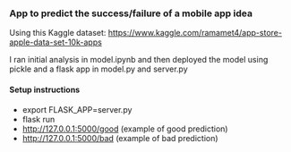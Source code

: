 ### App to predict the success/failure of a mobile app idea

Using this Kaggle dataset: https://www.kaggle.com/ramamet4/app-store-apple-data-set-10k-apps

I ran initial analysis in model.ipynb and then deployed the model using pickle and a flask app in model.py and server.py

#### Setup instructions
* export FLASK_APP=server.py 
* flask run
* http://127.0.0.1:5000/good (example of good prediction)
* http://127.0.0.1:5000/bad (example of bad prediction)